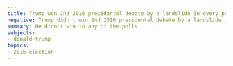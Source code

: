 ```yaml
---
title: Trump won 2nd 2016 presidental debate by a landslide in every poll
negative: Trump didn't win 2nd 2016 presidental debate by a landslide in every poll
summary: He didn't win in any of the polls.
subjects:
- donald-trump
topics:
- 2016-election
---
```

